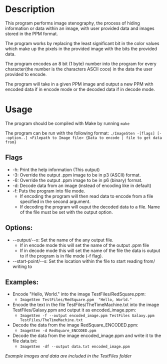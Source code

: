 # Description
This program performs image stenography, the process of hiding information or data within an image, with user provided data and images stored in the PPM format.

The program works by replacing the least significant bit in the color values which make up the pixels in the provided image with the bits the provided data. 

The program encodes an 8 bit (1 byte) number into the program for every character(the number is the characters ASCII coce) in the data the user provided to encode. 

The program will take in a given PPM image and output a new PPM with encoded data if in encode mode or the decoded data if in decode mode.

# Usage
The program should be compiled with Make by running `make`

The program can be run with the following format:
`./ImageSten -[flags] [--option..] <Filepath to Image file> {Data to encode | file to get data from}`

## Flags
- -h: Print the help information (This output) 
- -3: Override the output .ppm image to be in p3 (ASCII) format.
- -6: Override the output .ppm image to be in p6 (binary) format.
- -d: Decode data from an image (instead of encoding like in default)
- -f: Puts the program into file mode. 
    - If encoding the program will then read data to encode from a file specified in the second argument.
    - If decoding the program will ouput the decoded data to a file. Name of the file must be set with the output option. 

## Options: 
- --output/--o: Set the name of the any output file. 
    - If in encode mode this will set the name of the output .ppm file
    - If in decode mode this will set the name of the file the data is output to if the program is in file mode (-f flag).
- --start-point/--s: Set the location within the file to start reading from/ writing to
## Examples: 
- Encode "Hello, World." into the image TestFiles/RedSquare.ppm:
    - `ImageSten TestFiles/RedSquare.ppm  "Hello, World."`
- Encode the text in the file TestFiles/TheTimeMachine.txt into the image TestFiles/Galaxy.ppm and output it as encoded_image.ppm:
    - `ImageSten -f --output encoded_image.ppm TestFiles Galaxy.ppm TestFiles/TheTimeMachine.txt`
- Decode the data from the image RedSquare_ENCODED.ppm:
    - `ImageSten -d RedSquare_ENCODED.ppm`
- Decode the data from the image encoded_image.ppm and write it to the file data.txt:
    - `ImageSten -df --output data.txt encoded_image.ppm`
    
*Example images and data are included in the TestFiles folder*

